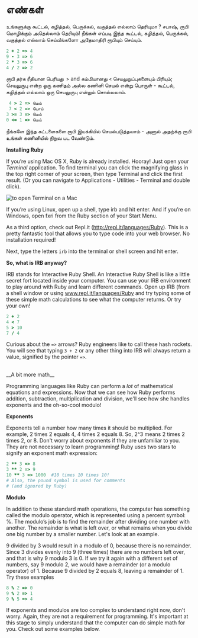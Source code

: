 # எண்கள்

உங்களுக்கு கூட்டல், கழித்தல், பெருக்கல், வகுத்தல் எல்லாம் தெரியுமா ? சபாஷ், ரூபி மொழிக்கும் அதெல்லாம் தெரியும்! நீங்கள் எப்படி இந்த கூட்டல், கழித்தல், பெருக்கல், வகுத்தல் எல்லாம் செய்வீங்களோ அதேமாதிரி ரூபியும் செய்யும்.

  ```ruby
  2 + 2 => 4
  9 - 3 => 6
  2 * 3 => 6
  4 / 2 => 2
  ```

ரூபி தர்க ரீதியான பெரியது  `>` and கம்மியானது `<` செயலுறுப்புகளையும் பிரியும்; செயலுருபு என்ற ஒரு கணிதம் அல்ல கணினி செயல் என்று பொருள் -  கூட்டல், கழித்தல் எல்லாம் ஒரு செயலுருபு என்றும் சொல்லலாம்.

  ```ruby
  4 > 2 => மெய் 
  7 < 2 => பொய்
  3 >= 3 => மெய்
  0 <= 1 => மெய்
  ```
  
  நீங்களே இந்த கட்டளைகளை ரூபி இயக்கியில் செயல்படுத்தலாம் - அனால் அதற்க்கு ரூபி உங்கள் கணினியில் நிறுவ பட வேண்டும்.

__Installing Ruby__

If you’re using Mac OS X, Ruby is already installed. Hooray! Just open your _Terminal_ application. To find terminal you can click the magnifying glass in the top right corner of your screen, then type Terminal and click the first result. (Or you can navigate to Applications - Utilities - Terminal and double click).

![to open Terminal on a Mac](http://rubykin.com/images/terminal_directions.png)

If you’re using Linux, open up a shell, type irb and hit enter.
And if you’re on Windows, open fxri from the Ruby section of your Start Menu.

As a third option, check out Repl.it (http://repl.it/languages/Ruby). This is a pretty fantastic tool that allows you to type code into your web browser. No installation required!

Next, type the letters `irb` into the terminal or shell screen and hit enter.


__So, what is IRB anyway?__

IRB stands for Interactive Ruby Shell. An Interactive Ruby Shell is like a little secret fort located inside your computer. You can use your IRB environment to play around with Ruby and learn different commands. Open up IRB (from a shell window or using www.repl.it/languages/Ruby and try typing some of these simple math calculations to see what the computer returns. Or try your own!

  ```ruby
  2 + 2
  4 < 7
  5 > 10
  7 / 4
  ```

Curious about the `=>` arrows? Ruby engineers like to call these hash rockets. You will see that typing `3 + 2` or any other thing into IRB will always return a value, signified by the pointer `=>`.

<br />
__A bit more math__

Programming languages like Ruby can perform a _lot_ of mathematical equations and expressions. Now that we can see how Ruby performs addition, subtraction, multiplication and division, we'll see how she handles exponents and the oh-so-cool modulo!


__Exponents__

Exponents tell a number how many times it should be multiplied. For example, 2 times 2 equals 4, 4 times 2 equals 8. So, 2^3 means 2 times 2 times 2, or 8. Don't worry about exponents if they are unfamiliar to you. They are not necessary to learn programming! Ruby uses two stars to signify an exponent math expression:

  ```ruby
  2 ** 3 => 8
  3 ** 2 => 9
  10 ** 3 => 1000  #10 times 10 times 10!
  # Also, the pound symbol is used for comments
  # (and ignored by Ruby)
  ```


__Modulo__

In addition to these standard math operations, the computer has something called the modulo operator, which is represented using a percent symbol: %. The modulo’s job is to find the remainder after dividing one number with another. The remainder is what is left over, or what remains when you divide one big number by a smaller number. Let's look at an example.

9 divided by 3 would result in a modulo of 0, because there is no remainder. Since 3 divides evenly into 9 (three times) there are no numbers left over, and that is why 9 modulo 3 is 0. If we try it again with a different set of numbers, say 9 modulo 2, we would have a remainder (or a modulo operator) of 1. Because 9 divided by 2 equals 8, leaving a remainder of 1. Try these examples

  ```ruby
  8 % 2 => 0
  9 % 2 => 1
  9 % 5 => 4
  ```

If exponents and modulos are too complex to understand right now, don't worry. Again, they are not a requirement for programming. It's important at this stage to simply understand that the computer can do simple math for you. Check out some examples below.

<div style="height:30px;"></div>
